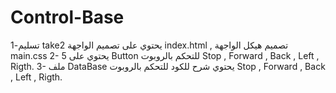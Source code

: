 # Control-Base
تسليم-1 take2 يحتوي على تصميم الواجهة index.html , تصميم هيكل الواجهة main.css
2- يحتوي على 5 Button للتحكم بالروبوت Stop , Forward , Back , Left , Rigth.
3- ملف DataBase يحتوي شرح للكود للتحكم بالروبوت Stop , Forward , Back , Left , Rigth. 
